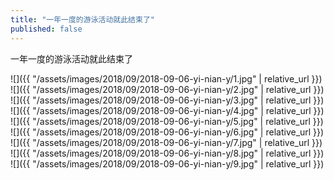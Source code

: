 ```yaml
---
title: "一年一度的游泳活动就此结束了"
published: false
---
```

一年一度的游泳活动就此结束了



![]({{ "/assets/images/2018/09/2018-09-06-yi-nian-y/1.jpg" | relative_url }})
![]({{ "/assets/images/2018/09/2018-09-06-yi-nian-y/2.jpg" | relative_url }})
![]({{ "/assets/images/2018/09/2018-09-06-yi-nian-y/3.jpg" | relative_url }})
![]({{ "/assets/images/2018/09/2018-09-06-yi-nian-y/4.jpg" | relative_url }})
![]({{ "/assets/images/2018/09/2018-09-06-yi-nian-y/5.jpg" | relative_url }})
![]({{ "/assets/images/2018/09/2018-09-06-yi-nian-y/6.jpg" | relative_url }})
![]({{ "/assets/images/2018/09/2018-09-06-yi-nian-y/7.jpg" | relative_url }})
![]({{ "/assets/images/2018/09/2018-09-06-yi-nian-y/8.jpg" | relative_url }})
![]({{ "/assets/images/2018/09/2018-09-06-yi-nian-y/9.jpg" | relative_url }})
